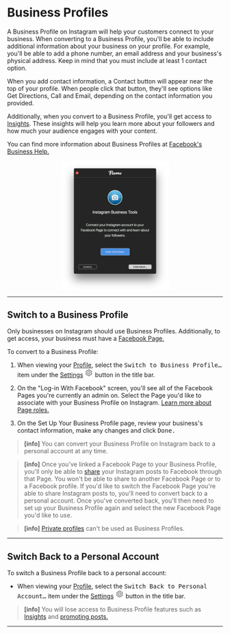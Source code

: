 # Business Profiles

A Business Profile on Instagram will help your customers connect to your business. When converting to a Business Profile, you'll be able to include additional information about your business on your profile. For example, you'll be able to add a phone number, an email address and your business's physical address. Keep in mind that you must include at least 1 contact option.

When you add contact information, a Contact button will appear near the top of your profile. When people click that button, they'll see options like Get Directions, Call and Email, depending on the contact information you provided.

Additionally, when you convert to a Business Profile, you'll get access to [Insights](/views/profile/insights.md). These insights will help you learn more about your followers and how much your audience engages with your content. 

You can find more information about Business Profiles at [Facebook's Business Help.](https://www.facebook.com/business/help/897631030335607/)

<p style="text-align: center; margin-top: 1em;"><img src="/views/assets/convert-business.png" width="50%" height="50%" /></p>

------

## Switch to a Business Profile

Only businesses on Instagram should use Business Profiles. Additionally, to get access, your business must have a [Facebook Page.](https://www.facebook.com/help/pages)

To convert to a Business Profile:

1. When viewing your [Profile](/views/profile.md), select the <kbd>Switch to Business Profile…</kbd> item under the [Settings](/views/profile/settings.md) <img src="/views/assets/settings.png" width="20" height="20" /> button in the title bar.

2. On the "Log-in With Facebook" screen, you'll see all of the Facebook Pages you're currently an admin on. Select the Page you'd like to associate with your Business Profile on Instagram. [Learn more about Page roles.](https://www.facebook.com/help/323502271070625)
3. On the Set Up Your Business Profile page, review your business's contact information, make any changes and click <kbd>Done.</kbd>

> **[info]**
> You can convert your Business Profile on Instagram back to a personal account at any time.

> **[info]**
> Once you've linked a Facebook Page to your Business Profile, you'll only be able to [share](/views/upload.md#sharing) your Instagram posts to Facebook through that Page. You won't be able to share to another Facebook Page or to a Facebook profile. If you'd like to switch the Facebook Page you're able to share Instagram posts to, you'll need to convert back to a personal account. Once you've converted back, you'll then need to set up your Business Profile again and select the new Facebook Page you'd like to use.

> **[info]**
> [Private profiles](/views/profile/privateprofiles.md) can't be used as Business Profiles.

------

## Switch Back to a Personal Account

To switch a Business Profile back to a personal account:

- When viewing your [Profile](/views/profile.md), select the <kbd>Switch Back to Personal Account…</kbd> item under the [Settings](/views/profile/settings.md) <img src="/views/assets/settings.png" width="20" height="20" /> button in the title bar.

> **[info]**
> You will lose access to Business Profile features such as [Insights](/views/profile/insights.md) and [promoting posts.](/views/promote.md)

------
